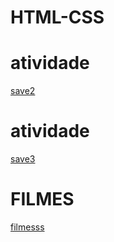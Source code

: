 # HTML-CSS
<H1>atividade</H1>
 <a href="https://paulo1707.github.io/HTML-CSS/exe001">save2</a>

<H1>atividade</H1>
 <a href="https://paulo1707.github.io/HTML-CSS/exe019">save3</a>
 
 <H1>FILMES</H1>
 <a href=" https://paulo1707.github.io/HTML-CSS/FILMES">filmesss</a>

 